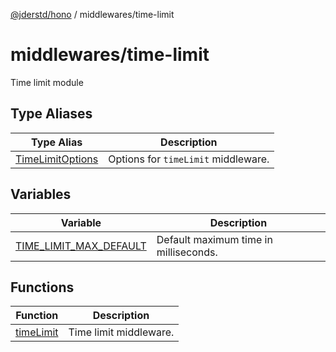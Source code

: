 [@jderstd/hono](../../README.md) / middlewares/time-limit

# middlewares/time-limit

Time limit module

## Type Aliases

| Type Alias | Description |
| ------ | ------ |
| [TimeLimitOptions](type-aliases/TimeLimitOptions.md) | Options for `timeLimit` middleware. |

## Variables

| Variable | Description |
| ------ | ------ |
| [TIME\_LIMIT\_MAX\_DEFAULT](variables/TIME_LIMIT_MAX_DEFAULT.md) | Default maximum time in milliseconds. |

## Functions

| Function | Description |
| ------ | ------ |
| [timeLimit](functions/timeLimit.md) | Time limit middleware. |
